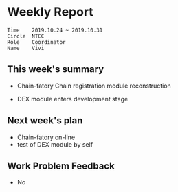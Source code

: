 # Weekly Report 
```
Time	2019.10.24 ~ 2019.10.31
Circle	NTCC
Role	Coordinator
Name	Vivi
```
## This week's summary 
- Chain-fatory Chain registration module reconstruction

- DEX module enters development stage

  
## Next week's plan
- Chain-fatory on-line
- test of DEX module by self

## Work Problem Feedback
- No

